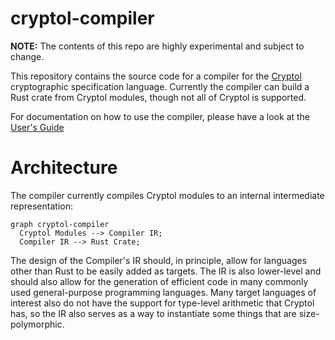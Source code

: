 # cryptol-compiler

**NOTE:** The contents of this repo are highly experimental and subject to change.

This repository contains the source code for a compiler for the [Cryptol](https://github.com/GaloisInc/cryptol)
cryptographic specification language.  Currently the compiler can build a Rust crate from Cryptol modules, though
not all of Cryptol is supported.

For documentation on how to use the compiler, please have a look
at the [User's Guide](https://galoisinc.github.io/cryptol-compiler/index.html)

# Architecture

The compiler currently compiles Cryptol modules to an internal intermediate representation:

```mermaid
graph cryptol-compiler
  Cryptol Modules --> Compiler IR;
  Compiler IR --> Rust Crate;
```

The design of the Compiler's IR should, in principle, allow for languages other than Rust to be
easily added as targets.  The IR is also lower-level and should also allow for the generation
of efficient code in many commonly used general-purpose programming languages.  Many target
languages of interest also do not have the support for type-level arithmetic that Cryptol has,
so the IR also serves as a way to instantiate some things that are size-polymorphic.

